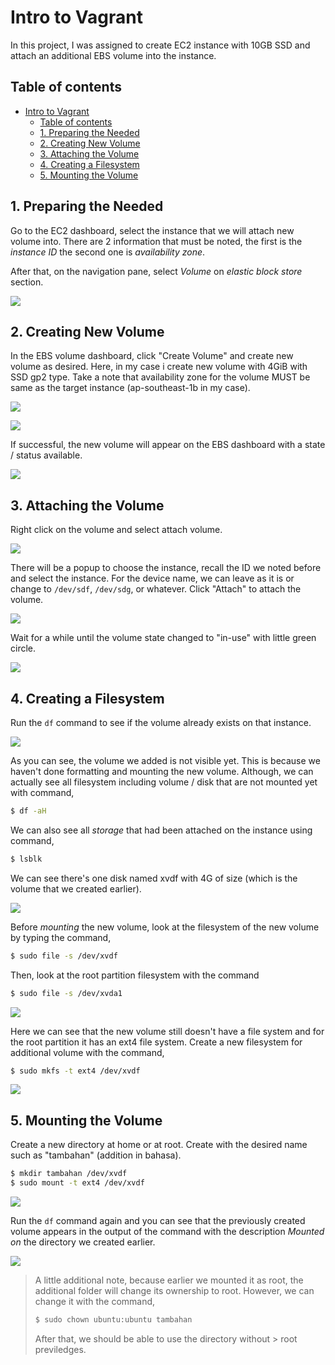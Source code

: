 # Intro to Vagrant
In this project, I was assigned to create EC2 instance with 10GB SSD and attach an additional EBS volume into the instance.

## Table of contents
- [Intro to Vagrant](#intro-to-vagrant)
  - [Table of contents](#table-of-contents)
  - [1. Preparing the Needed](#1-preparing-the-needed)
  - [2. Creating New Volume](#2-creating-new-volume)
  - [3. Attaching the Volume](#3-attaching-the-volume)
  - [4. Creating a Filesystem](#4-creating-a-filesystem)
  - [5. Mounting the Volume](#5-mounting-the-volume)

## 1. Preparing the Needed

Go to the EC2 dashboard, select the instance that we will attach new volume into. There are 2 information that must be noted, the first is the _instance ID_ the second one is _availability zone_.

After that, on the navigation pane, select _Volume_ on _elastic block store_ section.

![](img/001.png)

## 2. Creating New Volume

In the EBS volume dashboard, click "Create Volume" and create new volume as desired. Here, in my case i create new volume with 4GiB with SSD gp2 type. Take a note that availability zone for the volume MUST be same as the target instance (ap-southeast-1b in my case).

![](img/002.png)

![](img/003.png)

If successful, the new volume will appear on the EBS dashboard with a state / status available.

![](img/004.png)


## 3. Attaching the Volume

Right click on the volume and select attach volume.

![](img/005.png)

There will be a popup to choose the instance, recall the ID we noted before and select the instance. For the device name, we can leave as it is or change to `/dev/sdf`, `/dev/sdg`, or whatever. Click "Attach" to attach the volume.

![](img/006.png)

Wait for a while until the volume state changed to "in-use" with little green circle.

![](img/007.png)

## 4. Creating a Filesystem

Run the `df` command to see if the volume already exists on that instance. 

![](img/008.png)

As you can see, the volume we added is not visible yet. This is because we haven't done formatting and mounting the new volume. Although, we can actually see all filesystem including volume / disk that are not mounted yet with command,

```bash
$ df -aH
```

We can also see all *storage* that had been attached on the instance using command,

```bash
$ lsblk
```

We can see there's one disk named xvdf with 4G of size (which is the volume that we created earlier).

![](img/009.png)

Before *mounting* the new volume, look at the filesystem of the new volume by typing the command,

```bash
$ sudo file -s /dev/xvdf
```

Then, look at the root partition filesystem with the command

```bash
$ sudo file -s /dev/xvda1
```

![](img/010.png)

Here we can see that the new volume still doesn't have a file system and for the root partition it has an ext4 file system. Create a new filesystem for additional volume with the command,

```bash
$ sudo mkfs -t ext4 /dev/xvdf
```

![](img/011.png)

## 5. Mounting the Volume

Create a new directory at home or at root. Create with the desired name such as "tambahan" (addition in bahasa).

```bash
$ mkdir tambahan /dev/xvdf
$ sudo mount -t ext4 /dev/xvdf
```

![](img/012.png)

Run the `df` command again and you can see that the previously created volume appears in the output of the command with the description _Mounted on_ the directory we created earlier.

![](img/013.png)

> A little additional note, because earlier we mounted it as root, the additional folder will change its ownership to root. However, we can change it with the command,
>
> ```bash
> $ sudo chown ubuntu:ubuntu tambahan
> ```
> 
> After that, we should be able to use the directory without > root previledges.
